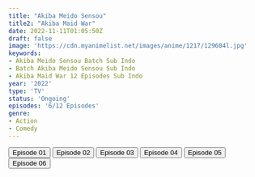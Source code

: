 ```yaml
---
title: "Akiba Meido Sensou"
title2: "Akiba Maid War"
date: 2022-11-11T01:05:50Z
draft: false
image: 'https://cdn.myanimelist.net/images/anime/1217/129604l.jpg'
keywords:
- Akiba Meido Sensou Batch Sub Indo
- Batch Akiba Meido Sensou Sub Indo
- Akiba Maid War 12 Episodes Sub Indo
year: '2022'
type: 'TV'
status: 'Ongoing'
episodes: '6/12 Episodes'
genre:
- Action
- Comedy
---
```


<div class="d-g gg-5 gtc-r ai-c">
<button onclick="window.open('?arc=e7NuA3mN8q_20221007/1/MP4/Kuramanime-AKBMSS-01-480p-Doro','_blank')">Episode 01</button>
<button onclick="window.open('?arc=SSnInCMZB4_20221014/2/MP4/Kuramanime-AKBMSS-02-480p-Doro','_blank')">Episode 02</button>
<button onclick="window.open('?arc=ZjrwZF6lpR_20221022/3/MP4/Kuramanime-AKBMSS-03-480p-Doro','_blank')">Episode 03</button>
<button onclick="window.open('?arc=eCGiAg98hG_20221028/4/MP4/Kuramanime-AKBMSS-04-480p-Huntersekai','_blank')">Episode 04</button>
<button onclick="window.open('?arc=20221103_Kusagiri-asia-AkibaMaid-05-480p-mp4/Kusagiri.asia_AkibaMaid--05_480p','_blank')">Episode 05</button>
<button onclick="window.open('?arc=20221110_Kusagiri-asia-AkibaMaid-06-480p-mp4/Kusagiri.asia_AkibaMaid--06_480p','_blank')">Episode 06</button>
</div>
